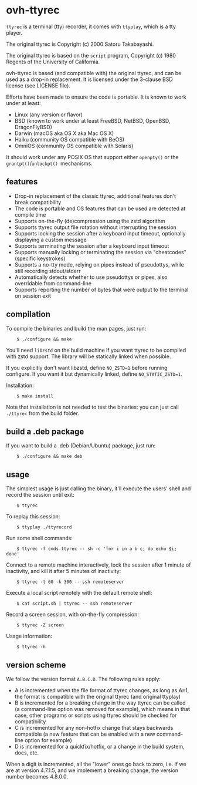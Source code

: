 ovh-ttyrec
==========

`ttyrec` is a terminal (tty) recorder, it comes with `ttyplay`, which is a tty player.

The original ttyrec is Copyright (c) 2000 Satoru Takabayashi.

The original ttyrec is based on the `script` program, Copyright (c) 1980 Regents of the University of California.

ovh-ttyrec is based (and compatible with) the original ttyrec, and can be used as a drop-in replacement. It is licensed under the 3-clause BSD license (see LICENSE file).

Efforts have been made to ensure the code is portable. It is known to work under at least:

 - Linux (any version or flavor)
 - BSD (known to work under at least FreeBSD, NetBSD, OpenBSD, DragonFlyBSD)
 - Darwin (macOS aka OS X aka Mac OS X)
 - Haiku (community OS compatible with BeOS)
 - OmniOS (community OS compatible with Solaris)

It should work under any POSIX OS that support either `openpty()` or the `grantpt()`/`unlockpt() `mechanisms.

## features

- Drop-in replacement of the classic ttyrec, additional features don't break compatibility
- The code is portable and OS features that can be used are detected at compile time
- Supports on-the-fly (de)compression using the zstd algorithm
- Supports ttyrec output file rotation without interrupting the session
- Supports locking the session after a keyboard input timeout, optionally displaying a custom message
- Supports terminating the session after a keyboard input timeout
- Supports manually locking or terminating the session via "cheatcodes" (specific keystrokes)
- Supports a no-tty mode, relying on pipes instead of pseudottys, while still recording stdout/stderr
- Automatically detects whether to use pseudottys or pipes, also overridable from command-line
- Supports reporting the number of bytes that were output to the terminal on session exit

## compilation

To compile the binaries and build the man pages, just run:

        $ ./configure && make

You'll need `libzstd` on the build machine if you want ttyrec to be compiled with zstd support. The library will be statically linked when possible.

If you explicitly don't want libzstd, define `NO_ZSTD=1` before running configure. If you want it but dynamically linked, define `NO_STATIC_ZSTD=1`.

Installation:

        $ make install

Note that installation is not needed to test the binaries: you can just call `./ttyrec` from the build folder.

## build a .deb package

If you want to build a .deb (Debian/Ubuntu) package, just run:

        $ ./configure && make deb

## usage

The simplest usage is just calling the binary, it'll execute the users' shell and record the session until exit:

        $ ttyrec
To replay this session:

        $ ttyplay ./ttyrecord

Run some shell commands:

        $ ttyrec -f cmds.ttyrec -- sh -c 'for i in a b c; do echo $i; done'

Connect to a remote machine interactively, lock the session after 1 minute of inactivity, and kill it after 5 minutes of inactivity:

        $ ttyrec -t 60 -k 300 -- ssh remoteserver

Execute a local script remotely with the default remote shell:

        $ cat script.sh | ttyrec -- ssh remoteserver

Record a screen session, with on-the-fly compression:

        $ ttyrec -Z screen

Usage information:

        $ ttyrec -h

## version scheme

We follow the version format `A.B.C.D`. The following rules apply:

  - A is incremented when the file format of ttyrec changes, as long as A=1, the format is compatible with the original ttyrec (and original ttyplay)
  - B is incremented for a breaking change in the way ttyrec can be called (a command-line option was removed for example), which means in that case, other programs or scripts using ttyrec should be checked for compatibility
  - C is incremented for any non-hotfix change that stays backwards compatible (a new feature that can be enabled with a new command-line option for example)
  - D is incremented for a quickfix/hotfix, or a change in the build system, docs, etc.

When a digit is incremented, all the "lower" ones go back to zero, i.e. if we are at version 4.7.1.5, and we implement a breaking change, the version number becomes 4.8.0.0.
